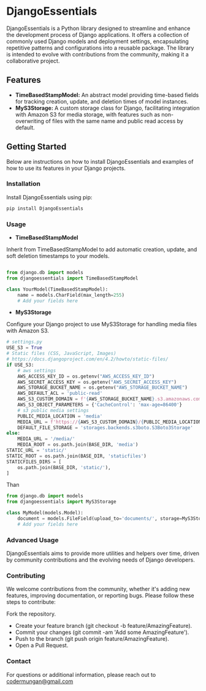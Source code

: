 # DjangoEssentials

DjangoEssentials is a Python library designed to streamline and enhance the development process of Django applications. It offers a collection of commonly used Django models and deployment settings, encapsulating repetitive patterns and configurations into a reusable package. The library is intended to evolve with contributions from the community, making it a collaborative project.

## Features

- **TimeBasedStampModel:** An abstract model providing time-based fields for tracking creation, update, and deletion times of model instances.
- **MyS3Storage:** A custom storage class for Django, facilitating integration with Amazon S3 for media storage, with features such as non-overwriting of files with the same name and public read access by default.

## Getting Started

Below are instructions on how to install DjangoEssentials and examples of how to use its features in your Django projects.

### Installation

Install DjangoEssentials using pip:

```bash
pip install DjangoEssentials
```

### Usage

- **TimeBasedStampModel**

Inherit from TimeBasedStampModel to add automatic creation, update, and soft deletion timestamps to your models.

```python

from django.db import models
from djangoessentials import TimeBasedStampModel

class YourModel(TimeBasedStampModel):
    name = models.CharField(max_length=255)
    # Add your fields here

```

- **MyS3Storage**

Configure your Django project to use MyS3Storage for handling media files with Amazon S3.

```python
# settings.py
USE_S3 = True
# Static files (CSS, JavaScript, Images)
# https://docs.djangoproject.com/en/4.2/howto/static-files/
if USE_S3:
    # aws settings
    AWS_ACCESS_KEY_ID = os.getenv("AWS_ACCESS_KEY_ID")
    AWS_SECRET_ACCESS_KEY = os.getenv("AWS_SECRET_ACCESS_KEY")
    AWS_STORAGE_BUCKET_NAME = os.getenv("AWS_STORAGE_BUCKET_NAME")
    AWS_DEFAULT_ACL = 'public-read'
    AWS_S3_CUSTOM_DOMAIN = f'{AWS_STORAGE_BUCKET_NAME}.s3.amazonaws.com'
    AWS_S3_OBJECT_PARAMETERS = {'CacheControl': 'max-age=86400'}
    # s3 public media settings
    PUBLIC_MEDIA_LOCATION = 'media'
    MEDIA_URL = f'https://{AWS_S3_CUSTOM_DOMAIN}/{PUBLIC_MEDIA_LOCATION}/'
    DEFAULT_FILE_STORAGE = 'storages.backends.s3boto.S3Boto3Storage'
else:
    MEDIA_URL = '/media/'
    MEDIA_ROOT = os.path.join(BASE_DIR, 'media')
STATIC_URL = 'static/'
STATIC_ROOT = os.path.join(BASE_DIR, 'staticfiles')
STATICFILES_DIRS = [
    os.path.join(BASE_DIR, 'static/'),
]
```
Than

```python
from django.db import models
from djangoessentials import MyS3Storage

class MyModel(models.Model):
    document = models.FileField(upload_to='documents/', storage=MyS3Storage)
    # Add your fields here
```

### Advanced Usage

DjangoEssentials aims to provide more utilities and helpers over time, driven by community contributions and the evolving needs of Django developers.

### Contributing
We welcome contributions from the community, whether it's adding new features, improving documentation, or reporting bugs. Please follow these steps to contribute:

Fork the repository.
- Create your feature branch (git checkout -b feature/AmazingFeature).
- Commit your changes (git commit -am 'Add some AmazingFeature').
- Push to the branch (git push origin feature/AmazingFeature).
- Open a Pull Request.

### Contact
For questions or additional information, please reach out to codermungan@gmail.com
